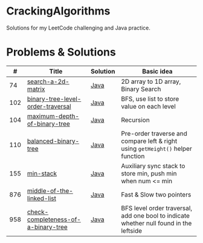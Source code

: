 # CrackingAlgorithms
Solutions for my LeetCode challenging and Java practice.

# Problems & Solutions

| # | Title | Solution | Basic idea|
|---| ----- | -------- | --------------------- |
| 74 | [search-a-2d-matrix](https://leetcode.com/problems/search-a-2d-matrix) | [Java](https://github.com/zdong1995/CrackingAlgorithms/blob/master/Binary_Search/search-a-2d-matrix.java)| 2D array to 1D array, Binary Search |
| 102 | [binary-tree-level-order-traversal](https://leetcode.com/problems/binary-tree-level-order-traversal/) | [Java](https://github.com/zdong1995/CrackingAlgorithms/blob/master/BFS/binary-tree-level-order-traversal.java)| BFS, use list to store value on each level |
| 104 | [maximum-depth-of-binary-tree](https://leetcode.com/problems/maximum-depth-of-binary-tree) | [Java](https://github.com/zdong1995/CrackingAlgorithms/blob/master/Tree/maximum-depth-of-binary-tree.java)| Recursion |
| 110 | [balanced-binary-tree](https://leetcode.com/problems/balanced-binary-tree) | [Java](https://github.com/zdong1995/CrackingAlgorithms/blob/master/Tree/balanced-binary-tree.java)| Pre-order traverse and compare left & right using `getHeight()` helper function |
| 155 | [min-stack](https://leetcode.com/problems/min-stack) | [Java](https://github.com/zdong1995/CrackingAlgorithms/blob/master/Data_Structure/min-stack.java)| Auxiliary sync stack to store min, push min when num <= min |
| 876 | [middle-of-the-linked-list](https://leetcode.com/problems/middle-of-the-linked-list/) | [Java](https://github.com/zdong1995/CrackingAlgorithms/blob/master/Data_Structure/middle-of-the-linked-list.java)| Fast & Slow two pointers |
| 958 | [check-completeness-of-a-binary-tree](https://leetcode.com/problems/check-completeness-of-a-binary-tree) | [Java](https://github.com/zdong1995/CrackingAlgorithms/blob/master/Tree/check-completeness-of-a-binary-tree.java)| BFS level order traversal, add one bool to indicate whether null found in the leftside |